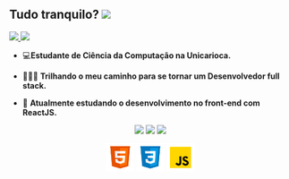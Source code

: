 ## Tudo tranquilo? <img src="https://raw.githubusercontent.com/kaueMarques/kaueMarques/master/hi.gif" width="30px">

<div>
   <a href="https://github.com/Rhuan-Gonzaga">
      <img height="150em" src="https://github-readme-stats.vercel.app/api?username=Rhuan-Gonzaga&show_icons=true&theme=dark&include_all_commits=true&count_private=true"/>
      <img height="150em" src="https://github-readme-stats.vercel.app/api/top-langs/?username=Rhuan-Gonzaga&layout=compact&langs_count=7&theme=dark"/>
   </a>
</div>
  
 - 💻<strong>Estudante de Ciência da Computação na Unicarioca.</strong>
 
 - 👨🏾‍💻 <strong>Trilhando o meu caminho para se tornar um Desenvolvedor full stack.</strong>

 - 📖 <strong>Atualmente estudando o desenvolvimento no front-end com ReactJS.</strong>
         
 
<p align="center">
  <a href="https://www.linkedin.com/in/rhuan-gonzaga-0127381a4/" target="_blank"><img src="https://img.shields.io/badge/-LinkedIn-%230077B5?style=for-the-badge&logo=linkedin&logoColor=white" target="_blank"></a>
  <a href = "mailto: rhuuancontato@gmail.com"><img src="https://img.shields.io/badge/-Gmail-%23333?style=for-the-badge&logo=gmail&logoColor=white" target="_blank"></a>
  <a href="https://www.instagram.com/rhuann22/" target="_blank"><img src="https://img.shields.io/badge/-Instagram-%23E4405F?style=for-the-badge&logo=instagram&logoColor=white" target="_blank"></a> 
</p>

<div  align="center">
     <img src="https://github.com/Rhuan-Gonzaga/JogaDaVelha/blob/main/logo/html.png" height="50px"  width="50px">
     <img src="https://github.com/Rhuan-Gonzaga/JogaDaVelha/blob/main/logo/css.png" height="50px" width="50px"> 
     <img src="https://github.com/Rhuan-Gonzaga/JogaDaVelha/blob/main/logo/javascript.png" height="50px"  width="50px">
</div>
 
